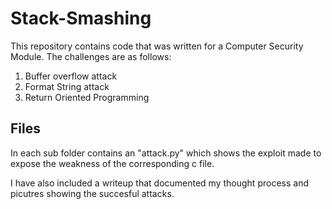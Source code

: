 # Stack-Smashing
This repository contains code that was written for a Computer Security Module.
The challenges are as follows:
1. Buffer overflow attack
2. Format String attack
3. Return Oriented Programming

## Files
In each sub folder contains an "attack.py" which shows the exploit made to expose the weakness of the corresponding c file.

I have also included a writeup that documented my thought process and picutres showing the succesful attacks.
